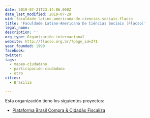 ```yaml
---
date: 2019-07-21T23:14:06.000Z
date_last_modified: 2019-07-29
uid: faculdade-latino-americana-de-ciencias-sociais-flacso
title: 'Faculdade Latino-Americana De Ciências Sociais (Flacso)'
legal_name: 
description: ''
org_type: Organización internacional
website: http://flacso.org.br/?page_id=271
year_founded: 1990
facebook: 
twitter: 
tags:
  - mapeo-ciudadano
  - participación-ciudadana
  - otro
cities: 
  - Brasilia

---
```


Esta organización tiene los siguientes proyectos:

- [Plataforma Brasil Compra & Cidadão Fiscaliza](/proyectos/plataforma-brasil-compra-cidadão-fiscaliza)
